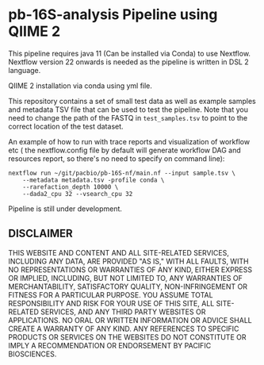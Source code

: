 # pb-16S-analysis Pipeline using QIIME 2

This pipeline requires java 11 (Can be installed via Conda) to use Nextflow.
Nextflow version 22 onwards is needed as the pipeline is written in DSL 2 language.

QIIME 2 installation via conda using yml file. 

This repository contains a set of small test data as well as example samples and metadata
TSV file that can be used to test the pipeline. Note that you need to change the
path of the FASTQ in `test_samples.tsv` to point to the correct location of the
test dataset.

An example of how to run with trace reports and visualization of workflow etc (
the nextflow.config file by default will generate workflow DAG and resources
report, so there's no need to specify on command line):

```
nextflow run ~/git/pacbio/pb-16S-nf/main.nf --input sample.tsv \
    --metadata metadata.tsv -profile conda \
    --rarefaction_depth 10000 \
    --dada2_cpu 32 --vsearch_cpu 32
```


Pipeline is still under development.

## DISCLAIMER
THIS WEBSITE AND CONTENT AND ALL SITE-RELATED SERVICES, INCLUDING ANY DATA, 
ARE PROVIDED "AS IS," WITH ALL FAULTS, WITH NO REPRESENTATIONS OR WARRANTIES 
OF ANY KIND, EITHER EXPRESS OR IMPLIED, INCLUDING, BUT NOT LIMITED TO, ANY 
WARRANTIES OF MERCHANTABILITY, SATISFACTORY QUALITY, NON-INFRINGEMENT OR FITNESS 
FOR A PARTICULAR PURPOSE. YOU ASSUME TOTAL RESPONSIBILITY AND RISK FOR YOUR USE 
OF THIS SITE, ALL SITE-RELATED SERVICES, AND ANY THIRD PARTY WEBSITES OR 
APPLICATIONS. NO ORAL OR WRITTEN INFORMATION OR ADVICE SHALL CREATE A WARRANTY 
OF ANY KIND. ANY REFERENCES TO SPECIFIC PRODUCTS OR SERVICES ON THE WEBSITES 
DO NOT CONSTITUTE OR IMPLY A RECOMMENDATION OR ENDORSEMENT BY PACIFIC BIOSCIENCES.
